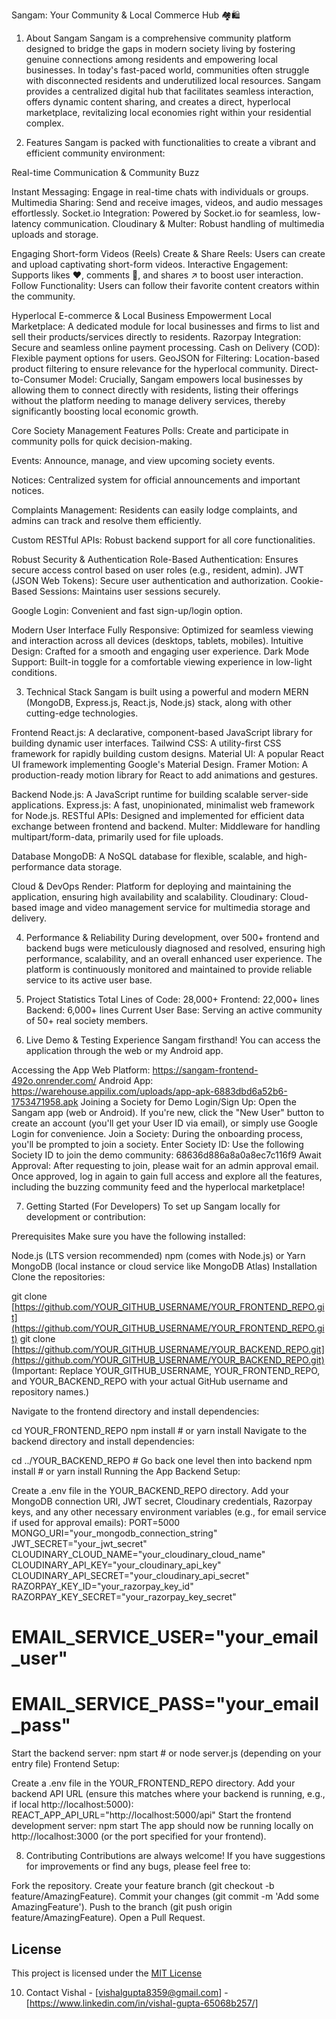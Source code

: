 Sangam: Your Community & Local Commerce Hub 🏘️🛍️

1. About Sangam
Sangam is a comprehensive community platform designed to bridge the gaps in modern society living by fostering genuine connections among residents and empowering local businesses. In today's fast-paced world, communities often struggle with disconnected residents and underutilized local resources. Sangam provides a centralized digital hub that facilitates seamless interaction, offers dynamic content sharing, and creates a direct, hyperlocal marketplace, revitalizing local economies right within your residential complex.

2. Features
Sangam is packed with functionalities to create a vibrant and efficient community environment:

Real-time Communication & Community Buzz

Instant Messaging: Engage in real-time chats with individuals or groups.
Multimedia Sharing: Send and receive images, videos, and audio messages effortlessly.
Socket.io Integration: Powered by Socket.io for seamless, low-latency communication.
Cloudinary & Multer: Robust handling of multimedia uploads and storage.

Engaging Short-form Videos (Reels)
Create & Share Reels: Users can create and upload captivating short-form videos.
Interactive Engagement: Supports likes ❤️, comments 💬, and shares ↗️ to boost user interaction.
Follow Functionality: Users can follow their favorite content creators within the community.

Hyperlocal E-commerce & Local Business Empowerment
Local Marketplace: A dedicated module for local businesses and firms to list and sell their products/services directly to residents.
Razorpay Integration: Secure and seamless online payment processing.
Cash on Delivery (COD): Flexible payment options for users.
GeoJSON for Filtering: Location-based product filtering to ensure relevance for the hyperlocal community.
Direct-to-Consumer Model: Crucially, Sangam empowers local businesses by allowing them to connect directly with residents, listing their offerings without the platform needing to manage delivery services, thereby significantly boosting local economic growth.

Core Society Management Features
Polls: Create and participate in community polls for quick decision-making.

Events: Announce, manage, and view upcoming society events.

Notices: Centralized system for official announcements and important notices.

Complaints Management: Residents can easily lodge complaints, and admins can track and resolve them efficiently.

Custom RESTful APIs: Robust backend support for all core functionalities.

Robust Security & Authentication
Role-Based Authentication: Ensures secure access control based on user roles (e.g., resident, admin).
JWT (JSON Web Tokens): Secure user authentication and authorization.
Cookie-Based Sessions: Maintains user sessions securely.

Google Login: Convenient and fast sign-up/login option.

Modern User Interface
Fully Responsive: Optimized for seamless viewing and interaction across all devices (desktops, tablets, mobiles).
Intuitive Design: Crafted for a smooth and engaging user experience.
Dark Mode Support: Built-in toggle for a comfortable viewing experience in low-light conditions.

3. Technical Stack
Sangam is built using a powerful and modern MERN (MongoDB, Express.js, React.js, Node.js) stack, along with other cutting-edge technologies.

Frontend
React.js: A declarative, component-based JavaScript library for building dynamic user interfaces.
Tailwind CSS: A utility-first CSS framework for rapidly building custom designs.
Material UI: A popular React UI framework implementing Google's Material Design.
Framer Motion: A production-ready motion library for React to add animations and gestures.

Backend
Node.js: A JavaScript runtime for building scalable server-side applications.
Express.js: A fast, unopinionated, minimalist web framework for Node.js.
RESTful APIs: Designed and implemented for efficient data exchange between frontend and backend.
Multer: Middleware for handling multipart/form-data, primarily used for file uploads.

Database
MongoDB: A NoSQL database for flexible, scalable, and high-performance data storage.

Cloud & DevOps
Render: Platform for deploying and maintaining the application, ensuring high availability and scalability.
Cloudinary: Cloud-based image and video management service for multimedia storage and delivery.

4. Performance & Reliability
During development, over 500+ frontend and backend bugs were meticulously diagnosed and resolved, ensuring high performance, scalability, and an overall enhanced user experience. The platform is continuously monitored and maintained to provide reliable service to its active user base.

5. Project Statistics
Total Lines of Code: 28,000+
Frontend: 22,000+ lines
Backend: 6,000+ lines
Current User Base: Serving an active community of 50+ real society members.

7. Live Demo & Testing
Experience Sangam firsthand! You can access the application through the web or my Android app.

Accessing the App
Web Platform: https://sangam-frontend-492o.onrender.com/
Android App: https://warehouse.appilix.com/uploads/app-apk-6883dbd6a52b6-1753471958.apk
Joining a Society for Demo
Login/Sign Up: Open the Sangam app (web or Android). If you're new, click the "New User" button to create an account (you'll get your User ID via email), or simply use Google Login for convenience.
Join a Society: During the onboarding process, you'll be prompted to join a society.
Enter Society ID: Use the following Society ID to join the demo community: 68636d886a8a0a8ec7c116f9
Await Approval: After requesting to join, please wait for an admin approval email. Once approved, log in again to gain full access and explore all the features, including the buzzing community feed and the hyperlocal marketplace!

7. Getting Started (For Developers)
To set up Sangam locally for development or contribution:

Prerequisites
Make sure you have the following installed:

Node.js (LTS version recommended)
npm (comes with Node.js) or Yarn
MongoDB (local instance or cloud service like MongoDB Atlas)
Installation
Clone the repositories:

git clone [https://github.com/YOUR_GITHUB_USERNAME/YOUR_FRONTEND_REPO.git](https://github.com/YOUR_GITHUB_USERNAME/YOUR_FRONTEND_REPO.git)
git clone [https://github.com/YOUR_GITHUB_USERNAME/YOUR_BACKEND_REPO.git](https://github.com/YOUR_GITHUB_USERNAME/YOUR_BACKEND_REPO.git)
(Important: Replace YOUR_GITHUB_USERNAME, YOUR_FRONTEND_REPO, and YOUR_BACKEND_REPO with your actual GitHub username and repository names.)

Navigate to the frontend directory and install dependencies:

cd YOUR_FRONTEND_REPO
npm install # or yarn install
Navigate to the backend directory and install dependencies:

cd ../YOUR_BACKEND_REPO # Go back one level then into backend
npm install # or yarn install
Running the App
Backend Setup:

Create a .env file in the YOUR_BACKEND_REPO directory.
Add your MongoDB connection URI, JWT secret, Cloudinary credentials, Razorpay keys, and any other necessary environment variables (e.g., for email service if used for approval emails):
PORT=5000
MONGO_URI="your_mongodb_connection_string"
JWT_SECRET="your_jwt_secret"
CLOUDINARY_CLOUD_NAME="your_cloudinary_cloud_name"
CLOUDINARY_API_KEY="your_cloudinary_api_key"
CLOUDINARY_API_SECRET="your_cloudinary_api_secret"
RAZORPAY_KEY_ID="your_razorpay_key_id"
RAZORPAY_KEY_SECRET="your_razorpay_key_secret"
# EMAIL_SERVICE_USER="your_email_user"
# EMAIL_SERVICE_PASS="your_email_pass"

Start the backend server:
npm start # or node server.js (depending on your entry file)
Frontend Setup:

Create a .env file in the YOUR_FRONTEND_REPO directory.
Add your backend API URL (ensure this matches where your backend is running, e.g., if local http://localhost:5000):
REACT_APP_API_URL="http://localhost:5000/api"
Start the frontend development server:
npm start
The app should now be running locally on http://localhost:3000 (or the port specified for your frontend).

8. Contributing
Contributions are always welcome! If you have suggestions for improvements or find any bugs, please feel free to:

Fork the repository.
Create your feature branch (git checkout -b feature/AmazingFeature).
Commit your changes (git commit -m 'Add some AmazingFeature').
Push to the branch (git push origin feature/AmazingFeature).
Open a Pull Request.

## License 
This project is licensed under the [MIT License](LICENSE.md) 

10. Contact
Vishal - [vishalgupta8359@gmail.com] - [https://www.linkedin.com/in/vishal-gupta-65068b257/]
